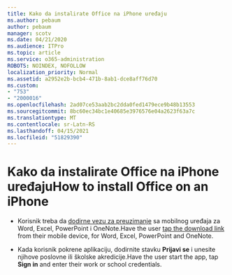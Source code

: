 ```yaml
---
title: Kako da instalirate Office na iPhone uređaju
ms.author: pebaum
author: pebaum
manager: scotv
ms.date: 04/21/2020
ms.audience: ITPro
ms.topic: article
ms.service: o365-administration
ROBOTS: NOINDEX, NOFOLLOW
localization_priority: Normal
ms.assetid: a2952e2b-bcb4-471b-8ab1-dce8aff76d70
ms.custom:
- "753"
- "2000016"
ms.openlocfilehash: 2ad07ce53aab2bc2dda0fed1479ece9b48b13553
ms.sourcegitcommit: 8bc60ec34bc1e40685e3976576e04a2623f63a7c
ms.translationtype: MT
ms.contentlocale: sr-Latn-RS
ms.lasthandoff: 04/15/2021
ms.locfileid: "51829390"
---
```

# <a name="how-to-install-office-on-an-iphone"></a><span data-ttu-id="7bdb1-102">Kako da instalirate Office na iPhone uređaju</span><span class="sxs-lookup"><span data-stu-id="7bdb1-102">How to install Office on an iPhone</span></span>

- <span data-ttu-id="7bdb1-103">Korisnik treba da [dodirne vezu za preuzimanje](https://support.office.com/article/9df6d10c-7281-4671-8666-6ca8e339b628?wt.mc_id=Alchemy_ClientDIA) sa mobilnog uređaja za Word, Excel, PowerPoint i OneNote.</span><span class="sxs-lookup"><span data-stu-id="7bdb1-103">Have the user [tap the download link](https://support.office.com/article/9df6d10c-7281-4671-8666-6ca8e339b628?wt.mc_id=Alchemy_ClientDIA) from their mobile device, for Word, Excel, PowerPoint and OneNote.</span></span>

- <span data-ttu-id="7bdb1-104">Kada korisnik pokrene aplikaciju, dodirnite stavku **Prijavi se** i unesite njihove poslovne ili školske akredicije.</span><span class="sxs-lookup"><span data-stu-id="7bdb1-104">Have the user start the app, tap **Sign in** and enter their work or school credentials.</span></span>
